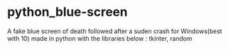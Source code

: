 # python_blue-screen
A fake blue screen of death followed after a suden crash for Windows(best with 10) made in python with the libraries below : tkinter, random
